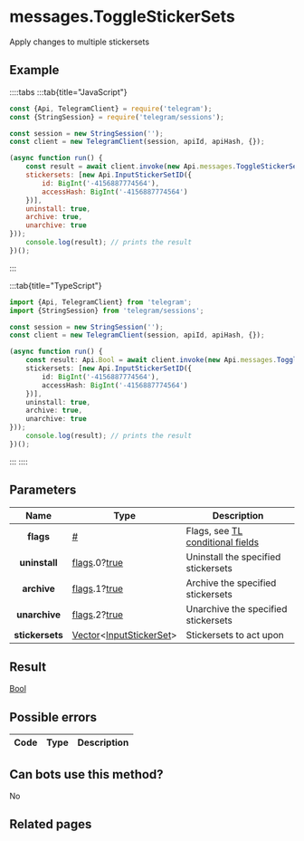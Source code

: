 # messages.ToggleStickerSets

Apply changes to multiple stickersets



## Example

::::tabs
:::tab{title="JavaScript"}
```js
const {Api, TelegramClient} = require('telegram');
const {StringSession} = require('telegram/sessions');

const session = new StringSession('');
const client = new TelegramClient(session, apiId, apiHash, {});

(async function run() {
    const result = await client.invoke(new Api.messages.ToggleStickerSets({
    stickersets: [new Api.InputStickerSetID({
        id: BigInt('-4156887774564'),
        accessHash: BigInt('-4156887774564')
    })],
    uninstall: true,
    archive: true,
    unarchive: true
}));
    console.log(result); // prints the result
})();
```
:::

:::tab{title="TypeScript"}
```ts
import {Api, TelegramClient} from 'telegram';
import {StringSession} from 'telegram/sessions';

const session = new StringSession('');
const client = new TelegramClient(session, apiId, apiHash, {});

(async function run() {
    const result: Api.Bool = await client.invoke(new Api.messages.ToggleStickerSets({
    stickersets: [new Api.InputStickerSetID({
        id: BigInt('-4156887774564'),
        accessHash: BigInt('-4156887774564')
    })],
    uninstall: true,
    archive: true,
    unarchive: true
}));
    console.log(result); // prints the result
})();
```
:::
::::



## Parameters

| Name | Type | Description |
| :--: | ---- | ----------- |
| **flags** | [#](https://core.telegram.org/type/%23) | Flags, see [TL conditional fields](https://core.telegram.org/mtproto/TL-combinators#conditional-fields) 
| **uninstall** | [flags](https://core.telegram.org/mtproto/TL-combinators#conditional-fields).0?[true](https://core.telegram.org/constructor/true) | Uninstall the specified stickersets 
| **archive** | [flags](https://core.telegram.org/mtproto/TL-combinators#conditional-fields).1?[true](https://core.telegram.org/constructor/true) | Archive the specified stickersets 
| **unarchive** | [flags](https://core.telegram.org/mtproto/TL-combinators#conditional-fields).2?[true](https://core.telegram.org/constructor/true) | Unarchive the specified stickersets 
| **stickersets** | [Vector](https://core.telegram.org/type/Vector%20t)<[InputStickerSet](https://core.telegram.org/type/InputStickerSet)> | Stickersets to act upon 


## Result

[Bool](https://core.telegram.org/type/Bool)



## Possible errors

| Code | Type | Description |
| :--: | ---- | ----------- |


## Can bots use this method?

No

## Related pages


